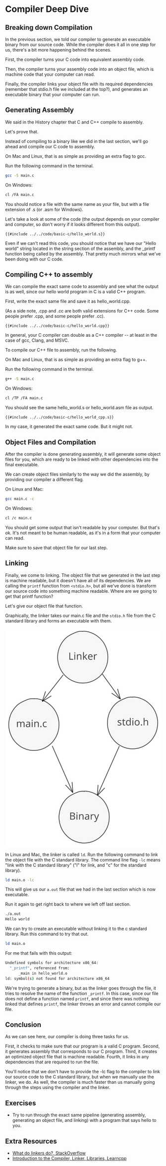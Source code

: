 # Compiler Deep Dive

## Breaking down Compilation

In the previous section, we told our compiler to generate an executable binary from our source code. While the compiler does it all in one step for us, there's a bit more happening behind the scenes.

First, the compiler turns your C code into equivalent assembly code.

Then, the compiler turns your assembly code into an object file, which is machine code that your computer can read.

Finally, the compiler links your object file with its required dependencies (remember that stdio.h file we included at the top?), and generates an executable binary that your computer can run.

## Generating Assembly

We said in the History chapter that C and C++ compile to assembly.

Let's prove that.

Instead of compiling to a binary like we did in the last section, we'll go ahead and compile our C code to assembly.

On Mac and Linux, that is as simple as providing an extra flag to gcc.

Run the following command in the terminal.

```sh
gcc -S main.c
```

On Windows:

```sh
cl /FA main.c
```

You should notice a file with the same name as your file, but with a file extension of .s (or .asm for Windows).

Let's take a look at some of the code (the output depends on your compiler and computer, so don't worry if it looks different from this output).

```asm,editable
{{#include ../../code/basic-c/hello_world.s}}
```

Even if we can't read this code, you should notice that we have our "Hello world" string located in the string section of the assembly, and the \_printf function being called by the assembly. That pretty much mirrors what we've been doing with our C code.

## Compiling C++ to assembly

We can compile the exact same code to assembly and see what the output is as well, since our hello world program in C is a valid C++ program.

First, write the exact same file and save it as hello_world.cpp.

(As a side note, .cpp and .cc are both valid extensions for C++ code. Some people prefer .cpp, and some people prefer .cc).

```cpp,editable
{{#include ../../code/basic-c/hello_world.cpp}}
```

In general, your C compiler can double as a C++ compiler -- at least in the case of gcc, Clang, and MSVC.

To compile our C++ file to assembly, run the following.

On Mac and Linux, that is as simple as providing an extra flag to g++.

Run the following command in the terminal.

```sh
g++ -S main.c
```

On Windows:

```sh
cl /TP /FA main.c
```

You should see the same hello_world.s or hello_world.asm file as output.

```asm,editable
{{#include ../../code/basic-c/hello_world_cpp.s}}
```

In my case, it generated the exact same code. But it might not.

## Object Files and Compilation

After the compiler is done generating assembly, it will generate some object files for you, which are ready to be linked with other dependencies into the final executable.

We can create object files similarly to the way we did the assembly, by providing our compiler a different flag.

On Linux and Mac:

```sh
gcc main.c -c
```

On Windows:

```sh
cl /c main.c
```

You should get some output that isn't readable by your computer. But that's ok. It's not meant to be human readable, as it's in a form that your computer can read.

Make sure to save that object file for our last step.

## Linking

Finally, we come to linking. The object file that we generated in the last step is machine readable, but it doesn't have all of its dependencies. We are calling the `printf` function from `<stdio.h>`, but all we've done is transform our source code into something machine readable. Where are we going to get that printf function?

Let's give our object file that function.

Graphically, the linker takes our main.c file and the `stdio.h` file from the C standard library and forms an executable with them.

![Linking in C](../_assets/linker-c.svg)

In Linux and Mac, the linker is called `ld`.
Run the following command to link the object file with the C standard library.
The command line flag `-lc` means "link with the C standard library" ("l" for link, and "c" for the standard library).

```sh
ld main.o -lc
```

This will give us our `a.out` file that we had in the last section which is now executable.

Run it again to get right back to where we left off last section.

```sh
./a.out
Hello world
```

We can try to create an executable without linking it to the c standard library.
Run this command to try that out.

```sh
ld main.o
```

For me that fails with this output:

```sh
Undefined symbols for architecture x86_64:
  "_printf", referenced from:
      _main in hello_world.o
ld: symbol(s) not found for architecture x86_64
```

We're trying to generate a binary, but as the linker goes through the file, it tries to resolve the name of the function `_printf`. In this case, since our file does not define a function named `printf`, and since there was nothing linked that defines `printf`, the linker throws an error and cannot compile our file.

## Conclusion

As we can see here, our compiler is doing three tasks for us.

First, it checks to make sure that our program is a valid C program.
Second, it generates assembly that corresponds to our C program.
Third, it creates an optimized object file that is machine readable.
Fourth, it links in any dependencies that are required to run the file.

You'll notice that we don't have to provide the -lc flag to the compiler to link our source code to the C standard library, but when we manually use the linker, we do. As well, the compiler is much faster than us manually going through the steps using the compiler and the linker.

## Exercises

- Try to run through the exact same pipeline (generating assembly, generating an object file, and linking) with a program that says hello to you.

## Extra Resources

- [What do linkers do?, StackOverflow](https://stackoverflow.com/questions/3322911/what-do-linkers-do)
- [Introduction to the Compiler, Linker, Libraries, Learncpp](https://www.learncpp.com/cpp-tutorial/introduction-to-the-compiler-linker-and-libraries/)
